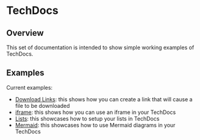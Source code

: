# TechDocs

## Overview

This set of documentation is intended to show simple working examples of TechDocs.

## Examples

Current examples:

- [Download Links](./examples/download.md): this shows how you can create a link that will cause a file to be downloaded
- [iframe](./examples/iframe.md): this shows how you can use an iframe in your TechDocs
- [Lists](./examples/lists.md): this showcases how to setup your lists in TechDocs
- [Mermaid](./examples/mermaid.md): this showcases how to use Mermaid diagrams in your TechDocs
